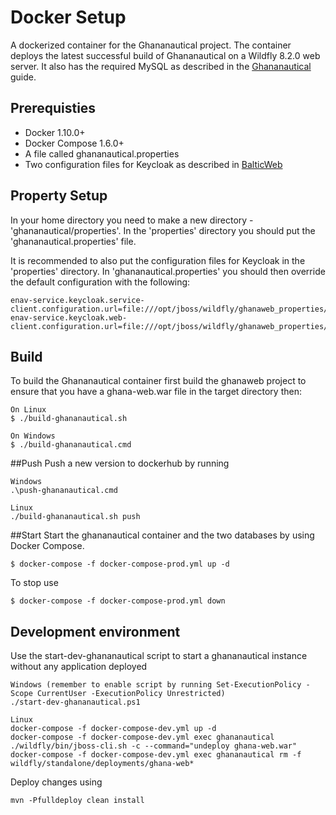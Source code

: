 # Docker Setup
A dockerized container for the Ghananautical project. The container deploys the latest successful build of Ghananautical on a 
Wildfly 8.2.0 web server. It also has the required MySQL as described in the [Ghananautical](../README.md) guide. 

## Prerequisties
* Docker 1.10.0+
* Docker Compose 1.6.0+
* A file called ghananautical.properties
* Two configuration files for Keycloak as described in [BalticWeb](https://github.com/maritime-web/BalticWeb#configure-keycloak)

## Property Setup
In your home directory you need to make a new directory - 'ghananautical/properties'. 
In the 'properties' directory you should put the 'ghananautical.properties' file.

It is recommended to also put the configuration files for Keycloak in the 'properties' directory. In 
'ghananautical.properties' you should then override the default configuration with the following:

	enav-service.keycloak.service-client.configuration.url=file:///opt/jboss/wildfly/ghanaweb_properties/<path_to_first_file>/<your_first_file>.json
	enav-service.keycloak.web-client.configuration.url=file:///opt/jboss/wildfly/ghanaweb_properties/<path_to_second_file>/<your_second_file>.json

## Build
To build the Ghananautical container first build the ghanaweb project to ensure that you have a ghana-web.war file in the 
target directory then:
  
    On Linux     
    $ ./build-ghananautical.sh
    
    On Windows
    $ ./build-ghananautical.cmd
    
##Push
Push a new version to dockerhub by running
    
    Windows
    .\push-ghananautical.cmd
    
    Linux
    ./build-ghananautical.sh push

##Start
Start the ghananautical container and the two databases by using Docker Compose. 
    
    $ docker-compose -f docker-compose-prod.yml up -d

To stop use

	$ docker-compose -f docker-compose-prod.yml down

## Development environment
Use the start-dev-ghananautical script to start a ghananautical instance without any application deployed

    Windows (remember to enable script by running Set-ExecutionPolicy -Scope CurrentUser -ExecutionPolicy Unrestricted)
    ./start-dev-ghananautical.ps1
    
    Linux
    docker-compose -f docker-compose-dev.yml up -d
    docker-compose -f docker-compose-dev.yml exec ghananautical ./wildfly/bin/jboss-cli.sh -c --command="undeploy ghana-web.war"
    docker-compose -f docker-compose-dev.yml exec ghananautical rm -f wildfly/standalone/deployments/ghana-web*
    
Deploy changes using 

    mvn -Pfulldeploy clean install
    
